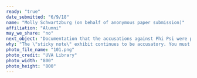 ```yaml
---
ready: "true"
date_submitted: "6/9/18"
name: "Molly Schwartzburg (on behalf of anonymous paper submission)"
affiliation: "Alumni"
may_we_share: "no"
next_object: "Documentation that the accusations against Phi Psi were proven false."
why: "The \"sticky note\" exhibit continues to be accusatory. You must clarify--MORE EMPHATICALLY. To be fair!"
photo_file_name: "101.png"
photo_credit: "UVA Library"
photo_width: "800"
photo_height: "800"
---
```

